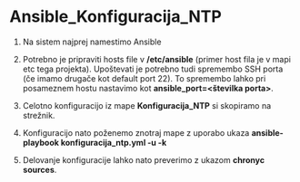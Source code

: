 # Ansible_Konfiguracija_NTP

1. Na sistem najprej namestimo Ansible

2. Potrebno je pripraviti hosts file v <b>/etc/ansible</b> (primer host fila je v mapi etc tega projekta). Upoštevati je potrebno tudi spremembo SSH porta (če imamo drugače kot default port 22). To spremembo lahko pri posameznem hostu nastavimo kot <b>ansible_port=<številka porta></b>.

3. Celotno konfiguracijo iz mape <b>Konfiguracija_NTP</b> si skopiramo na strežnik.

4. Konfiguracijo nato poženemo znotraj mape z uporabo ukaza <b>ansible-playbook konfiguracija_ntp.yml -u <uporabnisko ime> -k</b>
  
5. Delovanje konfiguracije lahko nato preverimo z ukazom <b>chronyc sources</b>.
